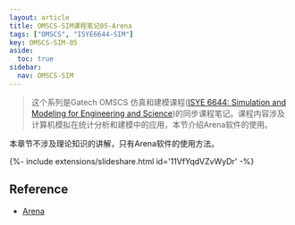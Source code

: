 ```yaml
---
layout: article
title: OMSCS-SIM课程笔记05-Arena
tags: ["OMSCS", "ISYE6644-SIM"]
key: OMSCS-SIM-05
aside:
  toc: true
sidebar:
  nav: OMSCS-SIM
---
```


> 这个系列是Gatech OMSCS 仿真和建模课程([ISYE 6644: Simulation and Modeling for Engineering and Science](https://omscs.gatech.edu/isye-6644-simulation-and-modeling-engineering-and-science))的同步课程笔记。课程内容涉及计算机模拟在统计分析和建模中的应用，本节介绍Arena软件的使用。
<!--more-->

本章节不涉及理论知识的讲解，只有Arena软件的使用方法。

<div>{%- include extensions/slideshare.html id='11VfYqdVZvWyDr' -%}</div>

## Reference

- [Arena](https://www2.isye.gatech.edu/~sman/courses/6644/Module05-ARENA-210124.pdf)